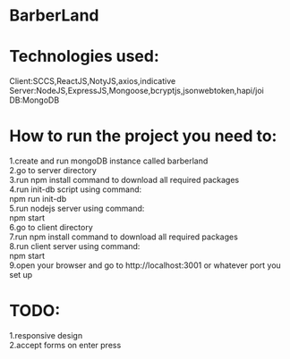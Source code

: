 # BarberLand
# Technologies used:<br />
Client:SCCS,ReactJS,NotyJS,axios,indicative<br />
Server:NodeJS,ExpressJS,Mongoose,bcryptjs,jsonwebtoken,hapi/joi<br />
DB:MongoDB<br />


# How to run the project you need to:<br />
1.create and run mongoDB instance called barberland<br />
2.go to server directory<br />
3.run npm install command to download all required packages<br />
4.run init-db script using command: <br />
  npm run init-db<br />
5.run nodejs server using command: <br />
  npm start<br />
6.go to client directory<br />
7.run npm install command to download all required packages<br />
8.run client server using command: <br />
  npm start<br />
9.open your browser and go to http://localhost:3001 or whatever port you set up<br />

# TODO:<br />
1.responsive design<br />
2.accept forms on enter press<br />

